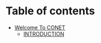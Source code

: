 # Table of contents

* [Welcome To CONET](README.md)
  * [INTRODUCTION](welcome-to-conet/introduction.md)
